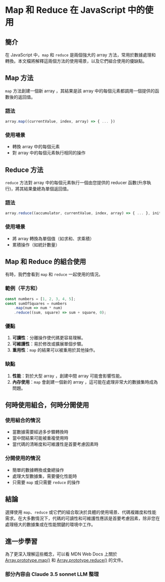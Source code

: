 # Map 和 Reduce 在 JavaScript 中的使用

## 簡介

在 JavaScript 中，`map` 和 `reduce` 是兩個強大的 array 方法，常用於數據處理和轉換。本文檔將解釋這兩個方法的使用場景，以及它們組合使用的優缺點。

## Map 方法

`map` 方法創建一個新 array ，其結果是該 array 中的每個元素都調用一個提供的函數後的返回值。

### 語法

```javascript
array.map((currentValue, index, array) => { ... })
```

### 使用場景

- 轉換 array 中的每個元素
- 對 array 中的每個元素執行相同的操作

## Reduce 方法

`reduce` 方法對 array 中的每個元素執行一個由您提供的 reducer 函數(升序執行)，將其結果彙總為單個返回值。

### 語法

```javascript
array.reduce((accumulator, currentValue, index, array) => { ... }, initialValue)
```

### 使用場景

- 將 array 轉換為單個值（如求和、求乘積）
- 累積操作（如統計數量）

## Map 和 Reduce 的組合使用

有時，我們會看到 `map` 和 `reduce` 一起使用的情況。

### 範例（平方和）

```javascript
const numbers = [1, 2, 3, 4, 5];
const sumOfSquares = numbers
    .map(num => num * num)
    .reduce((sum, square) => sum + square, 0);
```

### 優點

1. **可讀性**：分離操作使代碼更容易理解。
2. **可維護性**：易於修改或擴展單個步驟。
3. **重用性**：`map` 的結果可以被重用於其他操作。

### 缺點

1. **性能**：對於大型 array ，創建中間 array 可能會影響性能。
2. **內存使用**：`map` 會創建一個新的 array ，這可能在處理非常大的數據集時成為問題。

## 何時使用組合，何時分開使用

### 使用組合的情況

- 當數據需要經過多步驟轉換時
- 當中間結果可能被重複使用時
- 當代碼的清晰度和可維護性是首要考慮因素時

### 分開使用的情況

- 簡單的數據轉換或彙總操作
- 處理大型數據集，需要優化性能時
- 只需要 `map` 或只需要 `reduce` 的操作

## 結論

選擇使用 `map`、`reduce` 或它們的組合取決於具體的使用場景、代碼複雜度和性能需求。在大多數情況下，代碼的可讀性和可維護性應該是首要考慮因素，除非您在處理極大的數據集或在性能關鍵的環境中工作。

## 進一步學習

為了更深入理解這些概念，可以看 MDN Web Docs 上關於 [Array.prototype.map()](https://developer.mozilla.org/zh-TW/docs/Web/JavaScript/Reference/Global_Objects/Array/map) 和 [Array.prototype.reduce()](https://developer.mozilla.org/zh-TW/docs/Web/JavaScript/Reference/Global_Objects/Array/Reduce) 的文件。

### 部分內容由 Claude 3.5 sonnet LLM 整理
